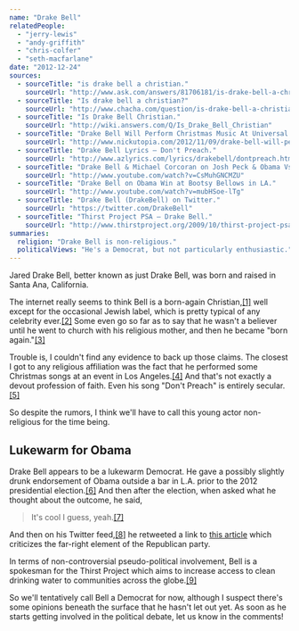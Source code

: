 ```yaml
---
name: "Drake Bell"
relatedPeople:
  - "jerry-lewis"
  - "andy-griffith"
  - "chris-colfer"
  - "seth-macfarlane"
date: "2012-12-24"
sources:
  - sourceTitle: "is drake bell a christian."
    sourceUrl: "http://www.ask.com/answers/81706181/is-drake-bell-a-christian"
  - sourceTitle: "Is drake bell a christian?"
    sourceUrl: "http://www.chacha.com/question/is-drake-bell-a-christian"
  - sourceTitle: "Is Drake Bell Christian."
    sourceUrl: "http://wiki.answers.com/Q/Is_Drake_Bell_Christian"
  - sourceTitle: "Drake Bell Will Perform Christmas Music At Universal City Walk On November 20, 2012."
    sourceUrl: "http://www.nickutopia.com/2012/11/09/drake-bell-will-perform-christmas-music-at-universal-city-walk-on-november-20-2012/"
  - sourceTitle: "Drake Bell Lyrics – Don't Preach."
    sourceUrl: "http://www.azlyrics.com/lyrics/drakebell/dontpreach.html"
  - sourceTitle: "Drake Bell & Michael Corcoran on Josh Peck & Obama Vs Romney at Bootsy at Bootsy Bellows in West Hollywood."
    sourceUrl: "http://www.youtube.com/watch?v=CsMuhGNCMZU"
  - sourceTitle: "Drake Bell on Obama Win at Bootsy Bellows in LA."
    sourceUrl: "http://www.youtube.com/watch?v=mubHSoe-lTg"
  - sourceTitle: "Drake Bell (DrakeBell) on Twitter."
    sourceUrl: "https://twitter.com/DrakeBell"
  - sourceTitle: "Thirst Project PSA – Drake Bell."
    sourceUrl: "http://www.thirstproject.org/2009/10/thirst-project-psa-drake-bell/"
summaries:
  religion: "Drake Bell is non-religious."
  politicalViews: "He's a Democrat, but not particularly enthusiastic."
---
```


Jared Drake Bell, better known as just Drake Bell, was born and raised in Santa Ana, California.

The internet really seems to think Bell is a born-again Christian,<a class="source-citation" href="#http%3A%2F%2Fwww.ask.com%2Fanswers%2F81706181%2Fis-drake-bell-a-christian" title="is drake bell a christian.">[1]</a> well except for the occasional Jewish label, which is pretty typical of any celebrity ever.<a class="source-citation" href="#http%3A%2F%2Fwww.chacha.com%2Fquestion%2Fis-drake-bell-a-christian" title="Is drake bell a christian?">[2]</a> Some even go so far as to say that he wasn't a believer until he went to church with his religious mother, and then he became "born again."<a class="source-citation" href="#http%3A%2F%2Fwiki.answers.com%2FQ%2FIs_Drake_Bell_Christian" title="Is Drake Bell Christian.">[3]</a>

Trouble is, I couldn't find any evidence to back up those claims. The closest I got to any religious affiliation was the fact that he performed some Christmas songs at an event in Los Angeles.<a class="source-citation" href="#http%3A%2F%2Fwww.nickutopia.com%2F2012%2F11%2F09%2Fdrake-bell-will-perform-christmas-music-at-universal-city-walk-on-november-20-2012%2F" title="Drake Bell Will Perform Christmas Music At Universal City Walk On November 20, 2012.">[4]</a> And that's not exactly a devout profession of faith. Even his song "Don't Preach" is entirely secular.<a class="source-citation" href="#http%3A%2F%2Fwww.azlyrics.com%2Flyrics%2Fdrakebell%2Fdontpreach.html" title="Drake Bell Lyrics – Don&apos;t Preach.">[5]</a>

So despite the rumors, I think we'll have to call this young actor non-religious for the time being.


## Lukewarm for Obama

Drake Bell appears to be a lukewarm Democrat. He gave a possibly slightly drunk endorsement of Obama outside a bar in L.A. prior to the 2012 presidential election.<a class="source-citation" href="#http%3A%2F%2Fwww.youtube.com%2Fwatch%3Fv%3DCsMuhGNCMZU" title="Drake Bell &amp; Michael Corcoran on Josh Peck &amp; Obama Vs Romney at Bootsy at Bootsy Bellows in West Hollywood.">[6]</a> And then after the election, when asked what he thought about the outcome, he said,

>It's cool I guess, yeah.<a class="source-citation" href="#http%3A%2F%2Fwww.youtube.com%2Fwatch%3Fv%3DmubHSoe-lTg" title="Drake Bell on Obama Win at Bootsy Bellows in LA.">[7]</a>

And then on his Twitter feed,<a class="source-citation" href="#https%3A%2F%2Ftwitter.com%2FDrakeBell" title="Drake Bell (DrakeBell) on Twitter.">[8]</a> he retweeted a link to [this article](http://www.huffingtonpost.com/robert-j-elisberg/election-results-2012_b_2086123.html) which criticizes the far-right element of the Republican party.

In terms of non-controversial pseudo-political involvement, Bell is a spokesman for the Thirst Project which aims to increase access to clean drinking water to communities across the globe.<a class="source-citation" href="#http%3A%2F%2Fwww.thirstproject.org%2F2009%2F10%2Fthirst-project-psa-drake-bell%2F" title="Thirst Project PSA – Drake Bell.">[9]</a>

So we'll tentatively call Bell a Democrat for now, although I suspect there's some opinions beneath the surface that he hasn't let out yet. As soon as he starts getting involved in the political debate, let us know in the comments!